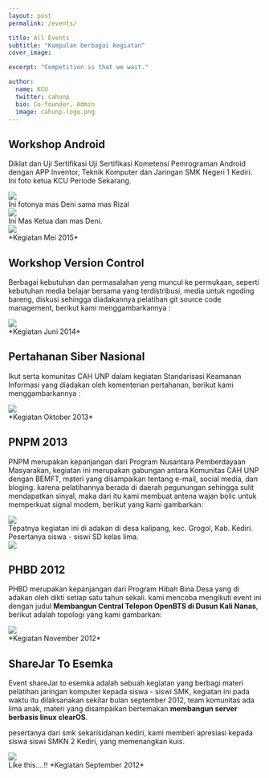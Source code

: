 ```yaml
---
layout: post
permalink: /events/

title: All Events
subtitle: "Kumpulan berbagai kegiatan"
cover_image: 

excerpt: "Competition is that we wait."

author:
  name: KCU
  twitter: cahunp
  bio: Co-founder, Admin
  image: cahunp-logo.png
---
```


## Workshop Android
Diklat dan Uji Sertifikasi Uji Sertifikasi Kometensi Pemrograman Android dengan APP Inventor, Teknik Komputer dan Jaringan SMK Negeri 1 Kediri.
Ini foto ketua KCU Periode Sekarang.
<div class="full zoomable"><img src="/images/w-android-1.jpg"></div>
Ini fotonya mas Deni sama mas Rizal
<div class="full zoomable"><img src="/images/w-android-2.jpg"></div>
Ini Mas Ketua dan mas Deni.
<div class="full zoomable"><img src="/images/w-android-3.jpg"></div>
*Kegiatan Mei 2015*

## Workshop Version Control
Berbagai kebutuhan dan permasalahan yeng muncul ke permukaan, seperti kebutuhan media belajar bersama yang terdistribusi, media untuk ngoding bareng, diskusi sehingga diadakannya pelatihan git source code management, berikut kami menggambarkannya :
<div class="full zoomable"><img src="/images/scm.jpg"></div>
*Kegiatan Juni 2014*

## Pertahanan Siber Nasional
Ikut serta komunitas CAH UNP dalam kegiatan Standarisasi Keamanan Informasi yang diadakan oleh kementerian pertahanan, berikut kami menggambarkannya :
<div class="full zoomable"><img src="/images/psn.jpg"></div>
*Kegiatan Oktober 2013*

## PNPM 2013
PNPM merupakan kepanjangan dari Program Nusantara Pemberdayaan Masyarakan, kegiatan ini merupakan gabungan antara Komunitas CAH UNP dengan BEMFT, materi yang disampaikan tentang e-mail, social media, dan bloging. karena pelatihannya berada di daerah pegunungan sehingga sulit mendapatkan sinyal, maka dari itu kami membuat antena wajan bolic untuk memperkuat signal modem, berikut yang kami gambarkan:
<div class="full zoomable"><img src="/images/pnpm.jpg"></div>
Tepatnya kegiatan ini di adakan di desa kalipang, kec. Grogol, Kab. Kediri. Pesertanya siswa - siswi SD kelas lima.
<div class="full zoomable"><img src="/images/pnpm-nd.jpg"></div>

## PHBD 2012
PHBD merupakan kepanjangan dari Program Hibah Bina Desa yang di adakan oleh dikti setiap satu tahun sekali. kami mencoba mengikuti event ini dengan judul **Membangun Central Telepon OpenBTS di Dusun Kali Nanas**, berikut adalah topologi yang kami gambarkan:
<div class="full zoomable"><img src="/images/phbd.jpg"></div>
*Kegiatan November 2012*

## ShareJar To Esemka
Event shareJar to esemka adalah sebuah kegiatan yang berbagi materi pelatihan jaringan komputer kepada siswa - siswi SMK, kegiatan ini pada waktu itu dilaksanakan sekitar bulan september 2012, team komunitas ada lima anak, materi yang disampaikan bertemakan **membangun server berbasis linux clearOS**.

pesertanya dari smk sekarisidanan kediri, kami memberi apresiasi kepada siswa siswi SMKN 2 Kediri, yang memenangkan kuis.
<div class="full zoomable"><img src="/images/sharejar-to-esemka.jpg"></div>
Like this....!! *Kegiatan September 2012*